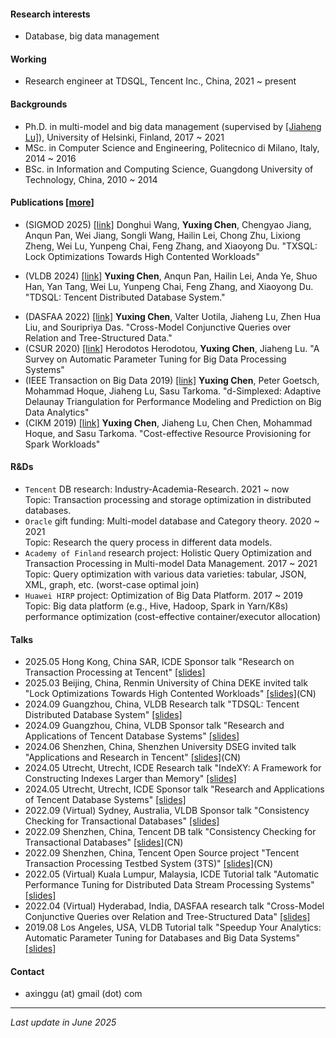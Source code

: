 [comment]: # (Short bio)

#### Research interests
- Database, big data management

#### Working
- Research engineer at TDSQL, Tencent Inc., China, 2021 ~ present

#### Backgrounds
- Ph.D. in multi-model and big data management (supervised by [[Jiaheng Lu]](https://www.cs.helsinki.fi/u/jilu/)), University of Helsinki, Finland, 2017 ~ 2021
- MSc. in Computer Science and Engineering, Politecnico di Milano, Italy, 2014 ~ 2016
- BSc. in Information and Computing Science, Guangdong University of Technology, China, 2010 ~ 2014 

#### Publications [[more]](https://scholar.google.com/citations?user=9nOJIrIAAAAJ&hl)
- (SIGMOD 2025) [[link]](https://dl.acm.org/doi/10.1145/3722212.3724457) Donghui Wang, **Yuxing Chen**, Chengyao Jiang, Anqun Pan, Wei Jiang, Songli Wang, Hailin Lei, Chong Zhu, Lixiong Zheng, Wei Lu, Yunpeng Chai, Feng Zhang, and Xiaoyong Du. "TXSQL: Lock Optimizations Towards High Contented Workloads"
<!--- - (ICDE 2025) Hengfeng Wei, Jiang Xiao, Na Yang, Si Liu, Zijing Yin, **Yuxing Chen**, Anqun Pan. "Boosting End-to-End Database Isolation Checking via Mini-Transactions"-->
- (VLDB 2024) [[link]](https://dl.acm.org/doi/10.14778/3685800.3685812) **Yuxing Chen**, Anqun Pan, Hailin Lei, Anda Ye, Shuo Han, Yan Tang, Wei Lu, Yunpeng Chai, Feng Zhang, and Xiaoyong Du. "TDSQL: Tencent Distributed Database System."
<!--- - (ICDE 2024) [[link]](https://www.computer.org/csdl/proceedings-article/icde/2024/171500a516/1YOtYjA4kTu) Chen Zhong, Qingqing Zhou, **Yuxing Chen**, Xingsheng Zhao, Kuang He, Anqun Pan, Song Jiang. "IndeXY: A Framework for Constructing Indexes Larger than Memory." -->
<!--- - (SIGMOD 2023) [[link]](https://dl.acm.org/doi/10.1145/3626752) Jiake Ge, Huanchen Zhang, Boyu Shi, Yuanhui Luo, Yunda Guo, Yunpeng Chai, **Yuxing Chen**, and Anqun Pan. "SALI: A Scalable Adaptive Learned Index Framework based on Probability Models." -->
- (DASFAA 2022) [[link]](https://www.springerprofessional.de/en/cross-model-conjunctive-queries-over-relation-and-tree-structure/20346184) **Yuxing Chen**, Valter Uotila, Jiaheng Lu, Zhen Hua Liu, and Souripriya Das. "Cross-Model Conjunctive Queries over Relation and Tree-Structured Data." 
- (CSUR 2020) [[link]](https://ieeexplore.ieee.org/document/9835493) Herodotos Herodotou, **Yuxing Chen**, Jiaheng Lu. "A Survey on Automatic Parameter Tuning for Big Data Processing Systems" 
- (IEEE Transaction on Big Data 2019) [[link]](https://ieeexplore.ieee.org/document/8878273) **Yuxing Chen**, Peter Goetsch, Mohammad Hoque, Jiaheng Lu, Sasu Tarkoma. "d-Simplexed: Adaptive Delaunay Triangulation for Performance Modeling and Prediction on Big Data Analytics" 
- (CIKM 2019) [[link]](https://dl.acm.org/citation.cfm?id=3358090) **Yuxing Chen**, Jiaheng Lu, Chen Chen, Mohammad Hoque, and Sasu Tarkoma. "Cost-effective Resource Provisioning for Spark Workloads"

#### R&Ds
- `Tencent` DB research: Industry-Academia-Research. 2021 ~ now  
 Topic: Transaction processing and storage optimization in distributed databases.
- `Oracle` gift funding: Multi-model database and Category theory. 2020 ~ 2021  
 Topic: Research the query process in different data models. 
- `Academy of Finland` research project: Holistic Query Optimization and Transaction Processing in Multi-model Data Management. 2017 ~ 2021  
  Topic: Query optimization with various data varieties: tabular, JSON, XML, graph, etc. (worst-case optimal join)
- `Huawei HIRP` project: Optimization of Big Data Platform. 2017 ~ 2019  
 Topic: Big data platform (e.g., Hive, Hadoop, Spark in Yarn/K8s) performance optimization (cost-effective container/executor allocation)


#### Talks
- 2025.05 Hong Kong, China SAR, ICDE Sponsor talk "Research on Transaction Processing at Tencent" [[slides]](slides/20250520-Research-on-Transction-Processing-at-Tencent.pptx)
- 2025.03 Beijing, China, Renmin University of China DEKE invited talk "Lock Optimizations Towards High Contented Workloads" [[slides]](slides/20250321-ruc-TXSQL-talk.pptx)(CN)
- 2024.09 Guangzhou, China, VLDB Research talk "TDSQL: Tencent Distributed Database System" [[slides]](slides/20240827-vldb-industry-TDSQL-Tencent-Distributed-Database-System.pptx)
- 2024.09 Guangzhou, China, VLDB Sponsor talk "Research and Applications of Tencent Database Systems" [[slides]](slides/20240827-vldb-sponsor-Research-and-Applications-of-Tencent-Database-Systems.pptx)
- 2024.06 Shenzhen, China, Shenzhen University DSEG invited talk "Applications and Research in Tencent" [[slides]](slides/20240625-Application-and-Research-in-Tencent.pptx)(CN)
- 2024.05 Utrecht, Utrecht, ICDE Research talk "IndeXY: A Framework for Constructing Indexes Larger than Memory" [[slides]](slides/20240514-icde-IndeXY.pptx)
- 2024.05 Utrecht, Utrecht, ICDE Sponsor talk "Research and Applications of Tencent Database Systems" [[slides]](slides/20240514-icde-sponsor-talk.pptx)
- 2022.09 (Virtual) Sydney, Australia, VLDB Sponsor talk "Consistency Checking for Transactional Databases" [[slides]](slides/20220906_yuxing_sponsor_talk.pptx)
- 2022.09 Shenzhen, China, Tencent DB talk "Consistency Checking for Transactional Databases" [[slides]](slides/20220831-consistency-check-for-database-system.pptx)(CN)
- 2022.09 Shenzhen, China, Tencent Open Source project "Tencent Transaction Processing Testbed System (3TS)" [[slides]](slides/20220525-RhinoBird2022-3TS-introduction.pptx)(CN)
- 2022.05 (Virtual) Kuala Lumpur, Malaysia, ICDE Tutorial talk "Automatic Performance Tuning for Distributed Data Stream Processing Systems" [[slides]](slides/20220510-icde-tutorial-automatic_performance_tuning_for_distributed_data_stream_processing_systems.pdf)
- 2022.04 (Virtual) Hyderabad, India, DASFAA research talk "Cross-Model Conjunctive Queries over Relation and Tree-Structured Data" [[slides]](slides/20220412-dasfaa_Cross_Model_Conjunctive_Queries_Yuxing.pdf)
- 2019.08 Los Angeles, USA, VLDB Tutorial talk "Speedup Your Analytics: Automatic Parameter Tuning for Databases and Big Data Systems" [[slides]](slides/20190828-vldb-turorial_presentation_version.pdf)


#### Contact
- axinggu (at) gmail (dot) com



------------

_Last update in June 2025_
